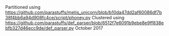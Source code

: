 Partitioned using https://github.com/parastuffs/metis_unicorn/blob/b10da47dd2af60086df7b38f4bb6a94d908fc4ce/script/phoney.py
Clustered using https://github.com/parastuffs/def_parser/blob/6512f7e6091b9ebe8e9ff838ebfb327d46ecc9de/def_parser.py
October 2017
